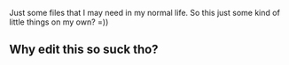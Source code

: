 Just some files that I may need in my normal life. 
So this just some kind of little things on my own? =))
## Why edit this so suck tho?
